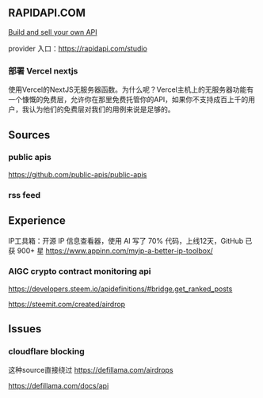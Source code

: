 
## RAPIDAPI.COM

[Build and sell your own API](https://rapidapi.com/courses/build-and-sell-your-own-api)

provider 入口：https://rapidapi.com/studio

### 部署 Vercel nextjs

使用Vercel的NextJS无服务器函数。为什么呢？Vercel主机上的无服务器功能有一个慷慨的免费层，允许你在那里免费托管你的API，如果你不支持成百上千的用户，我认为他们的免费层对我们的用例来说是足够的。


## Sources
### public apis
https://github.com/public-apis/public-apis

### rss feed

## Experience

IP工具箱：开源 IP 信息查看器，使用 AI 写了 70% 代码，上线12天，GitHub 已获 900+ 星
https://www.appinn.com/myip-a-better-ip-toolbox/

### AIGC crypto contract monitoring api

https://developers.steem.io/apidefinitions/#bridge.get_ranked_posts

https://steemit.com/created/airdrop


## Issues
### cloudflare blocking
这种source直接绕过
https://defillama.com/airdrops

https://defillama.com/docs/api
